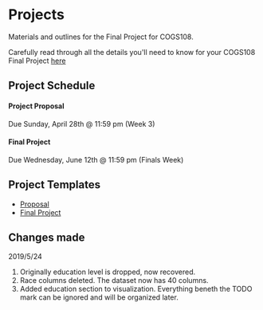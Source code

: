 # Projects 

Materials and outlines for the Final Project for COGS108.

Carefully read through all the details you'll need to know for your COGS108 Final Project [here](https://docs.google.com/document/d/1fD0VjnmVwVp_zq2GvD8GzsMbNczH2DAA72t61aHmVB8/edit?usp=sharing)

## Project Schedule

#### Project Proposal
Due Sunday, April 28th @ 11:59 pm (Week 3)

#### Final Project
Due Wednesday, June 12th @ 11:59 pm (Finals Week)  

## Project Templates

* [Proposal](https://docs.google.com/document/d/1_M0Zajd00s9r8RNFTWruqngJm0NTHawOqCMWib9C9ys/edit?usp=sharing)
* [Final Project](https://github.com/COGS108/Projects/blob/master/FinalProject.ipynb)

## Changes made
2019/5/24
1. Originally education level is dropped, now recovered.
2. Race columns deleted. The dataset now has 40 columns.
3. Added education section to visualization. Everything beneth the TODO mark can be ignored and will be organized later.